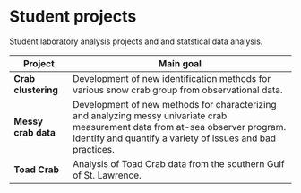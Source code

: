 # Student projects

Student laboratory analysis projects and and statstical data analysis. 


| Project               | Main goal          
| --------------------- | ------------------------------------------------------------------------------------------------------------------------------ 
| **Crab clustering**   | Development of new identification methods for various snow crab group from observational data. 
| **Messy crab data**   | Development of new methods for characterizing and analyzing messy univariate crab measurement data from at-sea observer program. Identify and quantify a variety of issues and bad practices.
| **Toad Crab**         | Analysis of Toad Crab data from the southern Gulf of St. Lawrence.
